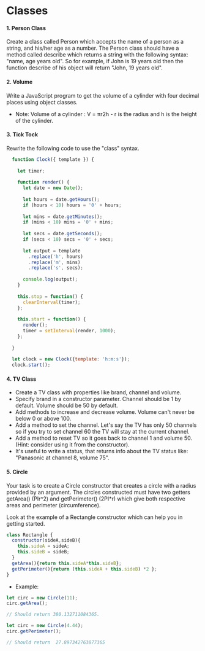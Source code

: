 # Classes

#### 1. Person Class
Create a class called Person which accepts the name of a person as a string, and his/her age as a number. The Person class should have a method called describe which returns a string with the following syntax: "name, age years old". So for example, if John is 19 years old then the function describe of his object will return "John, 19 years old".

#### 2. Volume
Write a JavaScript program to get the volume of a cylinder with four decimal places using object classes. 
* Note: Volume of a cylinder : V = πr2h - r is the radius and h is the height of the cylinder.

#### 3. Tick Tock
Rewrite the following code to use the "class" syntax. 
```javascript
  function Clock({ template }) {
  
    let timer;
  
    function render() {
      let date = new Date();
  
      let hours = date.getHours();
      if (hours < 10) hours = '0' + hours;
  
      let mins = date.getMinutes();
      if (mins < 10) mins = '0' + mins;
  
      let secs = date.getSeconds();
      if (secs < 10) secs = '0' + secs;
  
      let output = template
        .replace('h', hours)
        .replace('m', mins)
        .replace('s', secs);
  
      console.log(output);
    }
  
    this.stop = function() {
      clearInterval(timer);
    };
  
    this.start = function() {
      render();
      timer = setInterval(render, 1000);
    };
  
  }
  
  let clock = new Clock({template: 'h:m:s'});
  clock.start();
```
#### 4. TV Class
* Create a TV class with properties like brand, channel and volume.
* Specify brand in a constructor parameter. Channel should be 1 by default. Volume should be 50 by default.
* Add methods to increase and decrease volume. Volume can't never be below 0 or above 100.
* Add a method to set the channel. Let's say the TV has only 50 channels so if you try to set channel 60 the TV will stay at the current channel.
* Add a method to reset TV so it goes back to channel 1 and volume 50. (Hint: consider using it from the constructor).
* It's useful to write a status, that returns info about the TV status like: "Panasonic at channel 8, volume 75".

#### 5. Circle
Your task is to create a Circle constructor that creates a circle with a radius provided by an argument. The circles constructed must have two getters getArea() (PIr^2) and getPerimeter() (2PI*r) which give both respective areas and perimeter (circumference).

Look at the example of a Rectangle constructor which can help you in getting started. 

```javascript
class Rectangle {
  constructor(sideA,sideB){
    this.sideA = sideA;
    this.sideB = sideB;
  }
  getArea(){return this.sideA*this.sideB};
  getPerimeter(){return (this.sideA + this.sideB) *2 };
}

```
* Example: 
```javascript
let circ = new Circle(11);
circ.getArea();

// Should return 380.132711084365.

let circ = new Circle(4.44);
circ.getPerimeter();

// Should return  27.897342763877365
